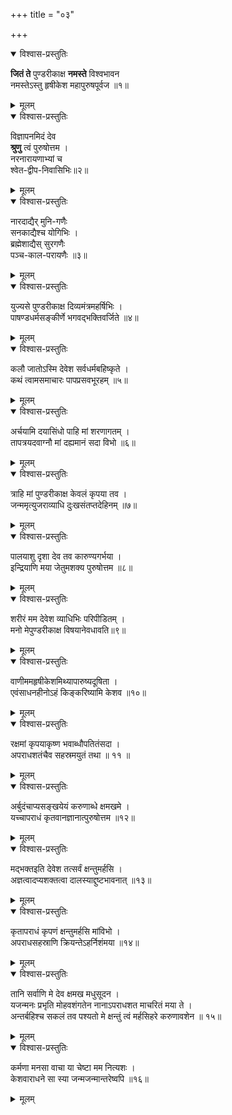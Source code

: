 +++
title = "०३"

+++

<details open><summary>विश्वास-प्रस्तुतिः</summary>

**जितं ते** पुण्डरीकाक्ष **नमस्ते** विश्वभावन  
नमस्तेऽस्तु हृषीकेश महापुरुषपूर्वज ॥१॥
</details>

<details><summary>मूलम्</summary>

जितं ते पुण्डरीकाक्ष नमस्ते विश्वभावन  
नमस्तेऽस्तु हृषीकेश महापुरुषपूर्वज ॥१॥
</details>



<details open><summary>विश्वास-प्रस्तुतिः</summary>

विज्ञापनमिदं देव  
**श्रुणु** त्वं पुरुषोत्तम ।  
नरनारायणाभ्यां च  
श्वेत-द्वीप-निवासिभिः॥२॥
</details>

<details><summary>मूलम्</summary>

विज्ञापनमिदं देव श्रुणु त्वं पुरुषोत्तम ।  
नरनारायणाभ्यांच श्वेतद्वीपनिवासिभिः॥२॥
</details>


<details open><summary>विश्वास-प्रस्तुतिः</summary>

नारदाद्यैर् मुनि-गणैः  
सनकाद्यैश्च योगिभिः ।  
ब्रह्मेशाद्यैस् सुरगणैः  
पञ्च-काल-परायणैः ॥३॥
</details>

<details><summary>मूलम्</summary>

नारदाद्यैर्मुनिगणैस्सनकाद्यैश्च योगिभिः ।  
ब्रह्मेशाद्यैस्सुरगणैः पञ्चकालपरायणैः ॥३॥
</details>


<details open><summary>विश्वास-प्रस्तुतिः</summary>

युज्यसे पुण्डरीकाक्ष दिव्यमंत्रमहर्षिभिः ।  
पाषण्डधर्मसङ्कीर्णे भगवद्भक्तिवर्जिते ॥४॥
</details>

<details><summary>मूलम्</summary>

युज्यसे पुण्डरीकाक्ष दिव्यमंत्रमहर्षिभिः ।  
पाषण्डधर्मसङ्कीर्णे भगवद्भक्तिवर्जिते ॥४॥
</details>


<details open><summary>विश्वास-प्रस्तुतिः</summary>

कलौ जातोऽस्मि देवेश सर्वधर्मबहिष्कृते ।  
कथं त्वामसमाचारः पापप्रसवभूरहम् ॥५॥
</details>

<details><summary>मूलम्</summary>

कलौ जातोऽस्मि देवेश सर्वधर्मबहिष्कृते ।  
कथं त्वामसमाचारः पापप्रसवभूरहम् ॥५॥
</details>


<details open><summary>विश्वास-प्रस्तुतिः</summary>

अर्चयामि दयासिंधो पाहि मां शरणागतम् ।  
तापत्रयदवाग्नौ मां दह्यमानं सदा विभो ॥६॥
</details>

<details><summary>मूलम्</summary>

अर्चयामि दयासिंधो पाहि मां शरणागतम् ।  
तापत्रयदवाग्नौ मां दह्यमानं सदा विभो ॥६॥
</details>


<details open><summary>विश्वास-प्रस्तुतिः</summary>

त्राहि मां पुण्डरीकाक्ष केवलं कृपया तव ।  
जन्ममृत्युजराव्याधि दुःखसंतप्तदेहिनम् ॥७॥
</details>

<details><summary>मूलम्</summary>

त्राहि मां पुण्डरीकाक्ष केवलं कृपया तव ।  
जन्ममृत्युजराव्याधि दुःखसंतप्तदेहिनम् ॥७॥
</details>


<details open><summary>विश्वास-प्रस्तुतिः</summary>

पालयाशु दृशा देव तव कारुण्यगर्भया ।  
इन्द्रियाणि मया जेतुमशक्य पुरुषोत्तम ॥८॥
</details>

<details><summary>मूलम्</summary>

पालयाशु दृशा देव तव कारुण्यगर्भया ।  
इन्द्रियाणि मया जेतुमशक्य पुरुषोत्तम ॥८॥
</details>


<details open><summary>विश्वास-प्रस्तुतिः</summary>

शरीरं मम देवेश व्याधिभिः परिपीडितम् ।  
मनो मेपुण्डरीकाक्ष विषयानेवधावति॥९॥
</details>

<details><summary>मूलम्</summary>

शरीरं मम देवेश व्याधिभिः परिपीडितम् ।  
मनो मेपुण्डरीकाक्ष विषयानेवधावति॥९॥
</details>


<details open><summary>विश्वास-प्रस्तुतिः</summary>

वाणीममहृषीकेशमिथ्यापारुष्यदूषिता ।  
एवंसाधनहीनोऽहं किङ्करिष्यामि केशव ॥१०॥
</details>

<details><summary>मूलम्</summary>

वाणीममहृषीकेशमिथ्यापारुष्यदूषिता ।  
एवंसाधनहीनोऽहं किङ्करिष्यामि केशव ॥१०॥
</details>


<details open><summary>विश्वास-प्रस्तुतिः</summary>

रक्षमां कृपयाकृष्ण भवाब्धौपतितंसदा ।  
अपराधशतंचैव सहस्रमयुतं तथा ॥ ११ ॥
</details>

<details><summary>मूलम्</summary>

रक्षमां कृपयाकृष्ण भवाब्धौपतितंसदा ।  
अपराधशतंचैव सहस्रमयुतं तथा ॥ ११ ॥
</details>


<details open><summary>विश्वास-प्रस्तुतिः</summary>

अर्बुदंचाप्यसङ्खयेयं करुणाब्धे क्षमखमे ।  
यच्चापराधं कृतवानज्ञानात्पुरुषोत्तम ॥१२॥
</details>

<details><summary>मूलम्</summary>

अर्बुदंचाप्यसङ्खयेयं करुणाब्धे क्षमखमे ।  
यच्चापराधं कृतवानज्ञानात्पुरुषोत्तम ॥१२॥
</details>


<details open><summary>विश्वास-प्रस्तुतिः</summary>

मद्भक्तइति देवेश तत्सर्वं क्षन्तुमर्हसि ।  
अज्ञत्वादप्यशक्तत्वा दालस्याद्दुष्टभावनात् ॥१३॥
</details>

<details><summary>मूलम्</summary>

मद्भक्तइति देवेश तत्सर्वं क्षन्तुमर्हसि ।  
अज्ञत्वादप्यशक्तत्वा दालस्याद्दुष्टभावनात् ॥१३॥
</details>


<details open><summary>विश्वास-प्रस्तुतिः</summary>

कृतापराधं कृपणं क्षन्तुमर्हसि मांविभो ।  
अपराधसहस्राणि क्रियन्तेऽहर्निशंमया ॥१४॥
</details>

<details><summary>मूलम्</summary>

कृतापराधं कृपणं क्षन्तुमर्हसि मांविभो ।  
अपराधसहस्राणि क्रियन्तेऽहर्निशंमया ॥१४॥
</details>


<details open><summary>विश्वास-प्रस्तुतिः</summary>

तानि सर्वाणि मे देव क्षमख मधुसूदन ।  
यजन्मनः प्रभृति मोहवशंगतेन नानाऽपराधशत माचरितं मया ते ।  
अन्तर्बहिश्च सकलं तव पश्यतो मे क्षन्तुं त्वं मर्हसिहरे करुणावशेन ॥ १५॥
</details>

<details><summary>मूलम्</summary>

तानि सर्वाणि मे देव क्षमख मधुसूदन ।  
यजन्मनः प्रभृति मोहवशंगतेन नानाऽपराधशत माचरितं मया ते ।  
अन्तर्बहिश्च सकलं तव पश्यतो मे क्षन्तुं त्वं मर्हसिहरे करुणावशेन ॥ १५॥
</details>


<details open><summary>विश्वास-प्रस्तुतिः</summary>

कर्मणा मनसा वाचा या चेष्टा मम नित्यशः ।  
केशवाराधने सा स्या जन्मजन्मान्तरेष्वपि ॥१६॥
</details>

<details><summary>मूलम्</summary>

कर्मणा मनसा वाचा या चेष्टा मम नित्यशः ।  
केशवाराधने सा स्या जन्मजन्मान्तरेष्वपि ॥१६॥
</details>

